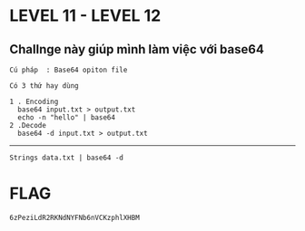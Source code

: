 # LEVEL 11 - LEVEL 12 

## Challnge này giúp mình làm việc với base64 


```
Cú pháp  : Base64 opiton file 

Có 3 thứ hay dùng 

1 . Encoding 
  base64 input.txt > output.txt 
  echo -n "hello" | base64 
2 .Decode 
  base64 -d input.txt > output.txt     
```


*** 
```
Strings data.txt | base64 -d 
```

# FLAG  
```
6zPeziLdR2RKNdNYFNb6nVCKzphlXHBM
```

